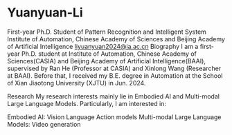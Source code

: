 # Yuanyuan-Li
First-year Ph.D. Student of Pattern Recognition and Intelligent System
Institute of Automation, Chinese Academy of Sciences and Beijing Academy of Artificial Intelligence
liyuanyuan2024@ia.ac.cn
Biography
I am a first-year Ph.D. student at Institute of Automation, Chinese Academy of Sciences(CASIA) and Beijing Academy of Artificial Intelligence(BAAI), supervised by Ran He (Professor at CASIA) and Xinlong Wang (Researcher at BAAI). Before that, I received my B.E. degree in Automation at the School of Xian Jiaotong University (XJTU) in Jun. 2024.

Research
My research interests mainly lie in Embodied AI and Multi-modal Large Language Models. Particularly, I am interested in:

Embodied AI: Vision Language Action models
Multi-modal Large Language Models: Video generation
